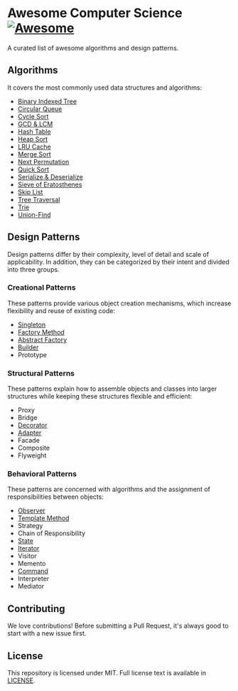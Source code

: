# Awesome Computer Science [![Awesome](https://cdn.rawgit.com/sindresorhus/awesome/d7305f38d29fed78fa85652e3a63e154dd8e8829/media/badge.svg)](https://github.com/sindresorhus/awesome)
A curated list of awesome algorithms and design patterns.

## Algorithms
It covers the most commonly used data structures and algorithms:
- [Binary Indexed Tree](https://github.com/necusjz/awesome-cs/blob/main/algorithms/binary_indexed_tree.py)
- [Circular Queue](https://github.com/necusjz/awesome-cs/blob/main/algorithms/circular_queue.py)
- [Cycle Sort](https://github.com/necusjz/awesome-cs/blob/main/algorithms/cycle_sort.py)
- [GCD & LCM](https://github.com/necusjz/awesome-cs/blob/main/algorithms/gcd.py)
- [Hash Table](https://github.com/necusjz/awesome-cs/blob/main/algorithms/hash_table.py)
- [Heap Sort](https://github.com/necusjz/awesome-cs/blob/main/algorithms/heap_sort.py)
- [LRU Cache](https://github.com/necusjz/awesome-cs/blob/main/algorithms/lru_cache.py)
- [Merge Sort](https://github.com/necusjz/awesome-cs/blob/main/algorithms/merge_sort.py)
- [Next Permutation](https://github.com/necusjz/awesome-cs/blob/main/algorithms/next_permutation.py)
- [Quick Sort](https://github.com/necusjz/awesome-cs/blob/main/algorithms/quick_sort.py)
- [Serialize & Deserialize](https://github.com/necusjz/awesome-cs/blob/main/algorithms/codec.py)
- [Sieve of Eratosthenes](https://github.com/necusjz/awesome-cs/blob/main/algorithms/sieve_of_eratosthenes.py)
- [Skip List](https://github.com/necusjz/awesome-cs/blob/main/algorithms/skip_list.py)
- [Tree Traversal](https://github.com/necusjz/awesome-cs/blob/main/algorithms/iterative_traversal.py)
- [Trie](https://github.com/necusjz/awesome-cs/blob/main/algorithms/trie.py)
- [Union-Find](https://github.com/necusjz/awesome-cs/blob/main/algorithms/union_find.py)

## Design Patterns
Design patterns differ by their complexity, level of detail and scale of applicability. In addition, they can be categorized by their intent and divided into three groups.

### Creational Patterns
These patterns provide various object creation mechanisms, which increase flexibility and reuse of existing code:
- [Singleton](https://github.com/necusjz/awesome-cs/blob/main/design_patterns/singleton.cc)
- [Factory Method](https://github.com/necusjz/awesome-cs/blob/main/design_patterns/factory_method.cc)
- [Abstract Factory](https://github.com/necusjz/awesome-cs/blob/main/design_patterns/abstract_factory.cc)
- [Builder](https://github.com/necusjz/awesome-cs/blob/main/design_patterns/builder.cc)
- Prototype

### Structural Patterns
These patterns explain how to assemble objects and classes into larger structures while keeping these structures flexible and efficient:
- Proxy
- Bridge
- [Decorator](https://github.com/necusjz/awesome-cs/blob/main/design_patterns/decorator.cc)
- [Adapter](https://github.com/necusjz/awesome-cs/blob/main/design_patterns/adapter.cc)
- Facade
- Composite
- Flyweight

### Behavioral Patterns
These patterns are concerned with algorithms and the assignment of responsibilities between objects:
- [Observer](https://github.com/necusjz/awesome-cs/blob/main/design_patterns/observer.cc)
- [Template Method](https://github.com/necusjz/awesome-cs/blob/main/design_patterns/template_method.cc)
- Strategy
- Chain of Responsibility
- [State](https://github.com/necusjz/awesome-cs/blob/main/design_patterns/state.cc)
- [Iterator](https://github.com/necusjz/awesome-cs/blob/main/design_patterns/iterator.cc)
- Visitor
- Memento
- [Command](https://github.com/necusjz/awesome-cs/blob/main/design_patterns/command.cc)
- Interpreter
- Mediator

## Contributing
We love contributions! Before submitting a Pull Request, it's always good to start with a new issue first.

## License
This repository is licensed under MIT. Full license text is available in [LICENSE](https://github.com/necusjz/awesome-cs/blob/main/LICENSE).
